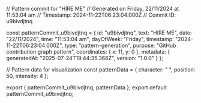 // Pattern commit for "HIRE ME"
// Generated on Friday, 22/11/2024 at 11:53:04 am
// Timestamp: 2024-11-22T06:23:04.000Z
// Commit ID: u9bivdjtnq

const patternCommit_u9bivdjtnq = {
  id: "u9bivdjtnq",
  text: "HIRE ME",
  date: "22/11/2024",
  time: "11:53:04 am",
  dayOfWeek: "Friday",
  timestamp: "2024-11-22T06:23:04.000Z",
  type: "pattern-generation",
  purpose: "GitHub contribution graph pattern",
  coordinates: {
    x: 11,
    y: 0
  },
  metadata: {
    generatedAt: "2025-07-24T19:44:35.366Z",
    version: "1.0.0"
  }
};

// Pattern data for visualization
const patternData = {
  character: " ",
  position: 50,
  intensity: 4
};

export { patternCommit_u9bivdjtnq, patternData };
export default patternCommit_u9bivdjtnq;

